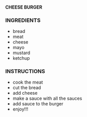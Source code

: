 #### CHEESE BURGER
### INGREDIENTS
* bread
* meat
* cheese
* mayo
* mustard
* ketchup

### INSTRUCTIONS
* cook the meat
* cut the bread
* add cheese
* make a sauce with all the sauces
* add sauce to the burger
* enjoy!!!
